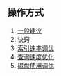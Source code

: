 ## 操作方式

1. [一般建议](https://github.com/felayman/elasticsearch-full/blob/master/文档翻译/How%20To/一般建议.md)
2. 诀窍
3. [索引速率调优](https://github.com/felayman/elasticsearch-full/blob/master/文档翻译/How%20To/索引速率调优.md)
4. [查询速度优化](https://github.com/felayman/elasticsearch-full/blob/master/文档翻译/How%20To/查询速度优化.md)
5. [磁盘使用调优](https://github.com/felayman/elasticsearch-full/blob/master/文档翻译/How%20To/磁盘使用优化.md)